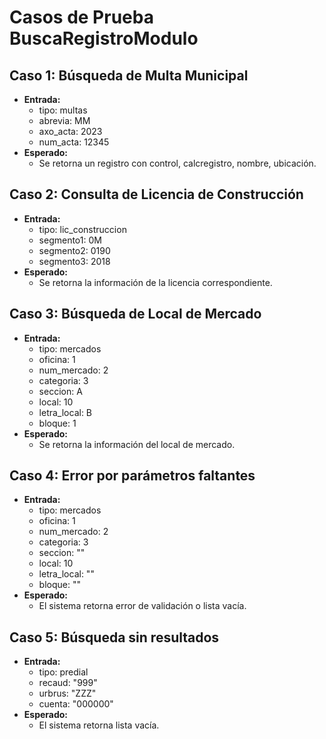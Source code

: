 # Casos de Prueba BuscaRegistroModulo

## Caso 1: Búsqueda de Multa Municipal
- **Entrada:**
  - tipo: multas
  - abrevia: MM
  - axo_acta: 2023
  - num_acta: 12345
- **Esperado:**
  - Se retorna un registro con control, calcregistro, nombre, ubicación.

## Caso 2: Consulta de Licencia de Construcción
- **Entrada:**
  - tipo: lic_construccion
  - segmento1: 0M
  - segmento2: 0190
  - segmento3: 2018
- **Esperado:**
  - Se retorna la información de la licencia correspondiente.

## Caso 3: Búsqueda de Local de Mercado
- **Entrada:**
  - tipo: mercados
  - oficina: 1
  - num_mercado: 2
  - categoria: 3
  - seccion: A
  - local: 10
  - letra_local: B
  - bloque: 1
- **Esperado:**
  - Se retorna la información del local de mercado.

## Caso 4: Error por parámetros faltantes
- **Entrada:**
  - tipo: mercados
  - oficina: 1
  - num_mercado: 2
  - categoria: 3
  - seccion: ""
  - local: 10
  - letra_local: ""
  - bloque: ""
- **Esperado:**
  - El sistema retorna error de validación o lista vacía.

## Caso 5: Búsqueda sin resultados
- **Entrada:**
  - tipo: predial
  - recaud: "999"
  - urbrus: "ZZZ"
  - cuenta: "000000"
- **Esperado:**
  - El sistema retorna lista vacía.
